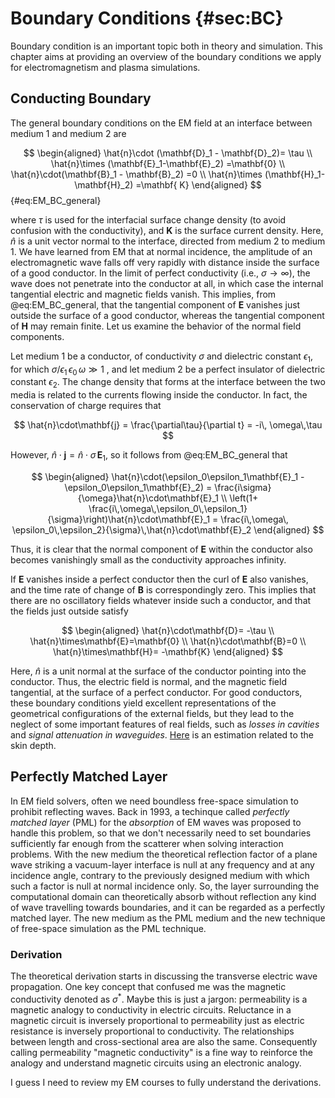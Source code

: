 # Boundary Conditions {#sec:BC}

Boundary condition is an important topic both in theory and simulation. This chapter aims at providing an overview of the boundary conditions we apply for electromagnetism and plasma simulations.

## Conducting Boundary

The general boundary conditions on the EM field at an interface between medium 1 and medium 2 are

$$
\begin{aligned}
\hat{n}\cdot (\mathbf{D}_1 - \mathbf{D}_2)= \tau \\
\hat{n}\times (\mathbf{E}_1-\mathbf{E}_2) =\mathbf{0} \\
\hat{n}\cdot(\mathbf{B}_1 - \mathbf{B}_2) =0 \\
\hat{n}\times (\mathbf{H}_1-\mathbf{H}_2) =\mathbf{ K}
\end{aligned}
$$ {#eq:EM_BC_general}

where $\tau$ is used for the interfacial surface change density (to avoid confusion with the conductivity), and $\mathbf{K}$ is the surface current density. Here, $\hat{n}$ is a unit vector normal to the interface, directed from medium 2 to medium 1.
We have learned from EM that at normal incidence, the amplitude of an electromagnetic wave falls off very rapidly with distance inside the surface of a good conductor. In the limit of perfect conductivity (i.e., $\sigma\rightarrow\infty$), the wave does not penetrate into the conductor at all, in which case the internal tangential electric and magnetic fields vanish. This implies, from @eq:EM_BC_general, that the tangential component of $\mathbf{E}$ vanishes just outside the surface of a good conductor, whereas the tangential component of $\mathbf{H}$ may remain finite. Let us examine the behavior of the normal field components.

Let medium 1 be a conductor, of conductivity $\sigma$ and dielectric constant $\epsilon_1$, for which $\sigma /\epsilon_1\,\epsilon_0\,\omega \gg 1$ , and let medium 2 be a perfect insulator of dielectric constant $\epsilon_2$. The change density that forms at the interface between the two media is related to the currents flowing inside the conductor. In fact, the conservation of charge requires that

$$
\hat{n}\cdot\mathbf{j} = \frac{\partial\tau}{\partial t} = -i\, \omega\,\tau
$$

However, $\hat{n}\cdot\mathbf{j} = \hat{n}\cdot\sigma \,\mathbf{E}_1$, so it follows from @eq:EM_BC_general that

$$
\begin{aligned}
\hat{n}\cdot(\epsilon_0\epsilon_1\mathbf{E}_1 - \epsilon_0\epsilon_1\mathbf{E}_2) = \frac{i\sigma}{\omega}\hat{n}\cdot\mathbf{E}_1 \\
\left(1+ \frac{i\,\omega\,\epsilon_0\,\epsilon_1}{\sigma}\right)\hat{n}\cdot\mathbf{E}_1 = \frac{i\,\omega\, \epsilon_0\,\epsilon_2}{\sigma}\,\hat{n}\cdot\mathbf{E}_2
\end{aligned}
$$

Thus, it is clear that the normal component of $\mathbf{E}$ within the conductor also becomes vanishingly small as the conductivity approaches infinity.

If $\mathbf{E}$ vanishes inside a perfect conductor then the curl of $\mathbf{E}$ also vanishes, and the time rate of change of $\mathbf{B}$ is correspondingly zero. This implies that there are no oscillatory fields whatever inside such a conductor, and that the fields just outside satisfy

$$
\begin{aligned}
\hat{n}\cdot\mathbf{D}= -\tau \\
\hat{n}\times\mathbf{E}=\mathbf{0} \\
\hat{n}\cdot\mathbf{B}=0 \\
\hat{n}\times\mathbf{H}= -\mathbf{K}
\end{aligned}
$$

Here, $\hat{n}$ is a unit normal at the surface of the conductor pointing into the conductor. Thus, the electric field is normal, and the magnetic field tangential, at the surface of a perfect conductor. For good conductors, these boundary conditions yield excellent representations of the geometrical configurations of the external fields, but they lead to the neglect of some important features of real fields, such as _losses in cavities_ and _signal attenuation in waveguides_. [Here](https://farside.ph.utexas.edu/teaching/jk1/Electromagnetism/node112.html) is an estimation related to the skin depth.

## Perfectly Matched Layer

In EM field solvers, often we need boundless free-space simulation to prohibit reflecting waves. Back in 1993, a techinque called _perfectly matched layer_ (PML) for the _absorption_ of EM waves was proposed to handle this problem, so that we don't necessarily need to set boundaries sufficiently far enough from the scatterer when solving interaction problems. With the new medium the theoretical reflection factor of a plane wave striking a vacuum-layer interface is null at any frequency and at any incidence angle, contrary to the previously designed medium with which such a factor is null at normal incidence only. So, the layer surrounding the computational domain can theoretically absorb without reflection any kind of wave travelling towards boundaries, and it can be regarded as a perfectly matched layer. The new medium as the PML medium and the new technique of free-space simulation as the PML technique.

### Derivation

The theoretical derivation starts in discussing the transverse electric wave propagation. One key concept that confused me was the magnetic conductivity denoted as $\sigma^\ast$. Maybe this is just a jargon: permeability is a magnetic analogy to conductivity in electric circuits. Reluctance in a magnetic circuit is inversely proportional to permeability just as electric resistance is inversely proportional to conductivity. The relationships between length and cross-sectional area are also the same. Consequently calling permeability "magnetic conductivity" is a fine way to reinforce the analogy and understand magnetic circuits using an electronic analogy.

I guess I need to review my EM courses to fully understand the derivations.

